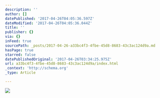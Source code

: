 ```yaml
---
description: ''
author: []
datePublished: '2017-04-26T04:05:36.597Z'
dateModified: '2017-04-26T04:05:36.044Z'
title: ''
publisher: {}
via: {}
inFeed: true
sourcePath: _posts/2017-04-26-a33bc4f3-4fbe-45d8-8683-43c3ac124d9a.md
hasPage: true
starred: false
datePublishedOriginal: '2017-04-26T03:34:25.975Z'
url: a33bc4f3-4fbe-45d8-8683-43c3ac124d9a/index.html
_context: 'http://schema.org'
_type: Article

---
```

![](https://the-grid-user-content.s3-us-west-2.amazonaws.com/4064b772-711d-40de-a373-26d6e6bdec31.jpg)